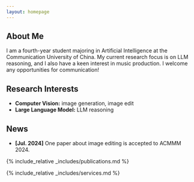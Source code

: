 ```yaml
---
layout: homepage
---
```


## About Me

I am a fourth-year student majoring in Artificial Intelligence at the Communication University of China. My current research focus is on LLM reasoning, and I also have a keen interest in music production. I welcome any opportunities for communication!

## Research Interests

- **Computer Vision:** image generation, image edit
- **Large Language Model:** LLM reasoning

## News

- **[Jul. 2024]** One paper about image editing is accepted to ACMMM 2024.



{% include_relative _includes/publications.md %}

{% include_relative _includes/services.md %}
